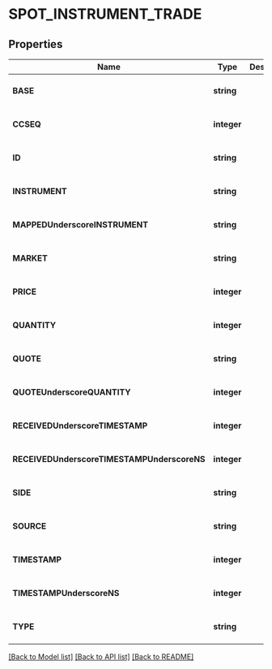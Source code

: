 # SPOT_INSTRUMENT_TRADE

## Properties
Name | Type | Description | Notes
------------ | ------------- | ------------- | -------------
**BASE** | **string** |  | [optional] [default to null]
**CCSEQ** | **integer** |  | [optional] [default to null]
**ID** | **string** |  | [optional] [default to null]
**INSTRUMENT** | **string** |  | [optional] [default to null]
**MAPPEDUnderscoreINSTRUMENT** | **string** |  | [optional] [default to null]
**MARKET** | **string** |  | [optional] [default to null]
**PRICE** | **integer** |  | [optional] [default to null]
**QUANTITY** | **integer** |  | [optional] [default to null]
**QUOTE** | **string** |  | [optional] [default to null]
**QUOTEUnderscoreQUANTITY** | **integer** |  | [optional] [default to null]
**RECEIVEDUnderscoreTIMESTAMP** | **integer** |  | [optional] [default to null]
**RECEIVEDUnderscoreTIMESTAMPUnderscoreNS** | **integer** |  | [optional] [default to null]
**SIDE** | **string** |  | [optional] [default to null]
**SOURCE** | **string** |  | [optional] [default to null]
**TIMESTAMP** | **integer** |  | [optional] [default to null]
**TIMESTAMPUnderscoreNS** | **integer** |  | [optional] [default to null]
**TYPE** | **string** |  | [optional] [default to null]

[[Back to Model list]](../README.md#documentation-for-models) [[Back to API list]](../README.md#documentation-for-api-endpoints) [[Back to README]](../README.md)



